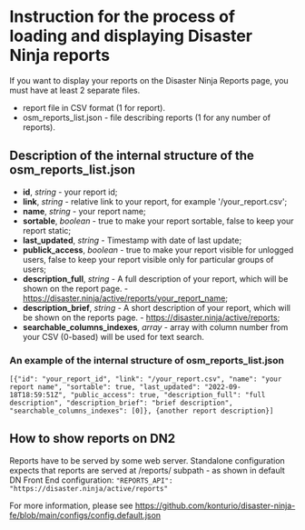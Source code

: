 # Instruction for the process of loading and displaying Disaster Ninja reports

If you want to display your reports on the Disaster Ninja Reports page, you must have at least 2 separate files.
- report file in CSV format (1 for report).
- osm_reports_list.json - file describing reports (1 for any number of reports).

## Description of the internal structure of the osm_reports_list.json

- **id**, *string* - your report id;
- **link**, *string* - relative link to your report, for example '/your_report.csv';
- **name**, *string* - your report name;
- **sortable**, *boolean* - true to make your report sortable, false to keep your report static;
- **last_updated**, *string* - Timestamp with date of last update;
- **publick_access**, *boolean* - true to make your report visible for unlogged users, false to keep your report visible only for particular groups of users;
- **description_full**, *string* - A full description of your report, which will be shown on the report page. - https://disaster.ninja/active/reports/your_report_name;
- **description_brief**, *string* - A short description of your report, which will be shown on the reports page. - https://disaster.ninja/active/reports;
- **searchable_columns_indexes**, *array* - array with column number from your CSV (0-based) will be used for text search.

### An example of the internal structure of osm_reports_list.json

`[{"id": "your_report_id",
  "link": "/your_report.csv",
  "name": "your report name",
  "sortable": true,
  "last_updated": "2022-09-18T18:59:51Z",
  "public_access": true,
  "description_full": "full description",
  "description_brief": "brief description",
  "searchable_columns_indexes": [0]},
  {another report description}]`

## How to show reports on DN2

Reports have to be served by some web server. 
Standalone configuration expects that reports are served at /reports/ subpath - as shown in default DN Front End configuration:
`"REPORTS_API": "https://disaster.ninja/active/reports"`


For more information, please see https://github.com/konturio/disaster-ninja-fe/blob/main/configs/config.default.json

